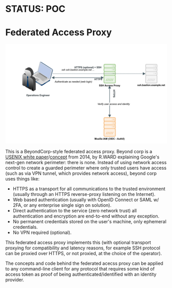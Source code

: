 # STATUS: POC

# Federated Access Proxy

![Diagram](/docs/images/hl_diagram.png?raw=true "High-level diagram")

This is a BeyondCorp-style federated access proxy.  Beyond corp is a [USENIX white
paper](https://www.usenix.org/system/files/login/articles/login_dec14_02_ward.pdf)/[concept](https://research.google.com/pubs/pub43231.html)
from 2014, by R.WARD explaining Google's next-gen network perimeter: there is none.  Instead of using network access
control to create a guarded perimeter where only trusted users have access (such as via VPN tunnel, which provides
network access), beyond corp uses things like:

- HTTPS as a transport for all communications to the trusted environment (usually through an HTTPS reverse-proxy
  listening on the Internet).
- Web based authentication (usually with OpenID Connect or SAML w/ 2FA, or any enterprise single sign on solution).
- Direct authentication to the service (zero network trust) all authentication and encryption are end-to-end without any exception.
- No permanent credentials stored on the user's machine, only ephemeral credentials.
- No VPN required (optional).

This federated access proxy implements this (with optional transport proxying for compatibility and latency reasons, for
example SSH protocol can be proxied over HTTPS, or not proxied, at the choice of the operator).

The concepts and code behind the federated acecss proxy can be applied to any command-line client for any protocol that
requires some kind of access token as proof of being authenticated/identified with an identity provider.
